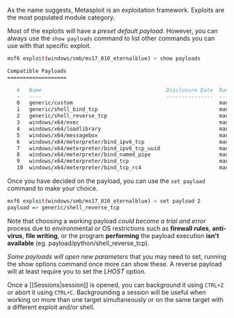
As the name suggests, Metasploit is an exploitation framework. Exploits are the most populated module category.

Most of the exploits will have a *preset default payload*. However, you can always use the `show payloads` command to list other commands you can use with that specific exploit.

```bash
msf6 exploit(windows/smb/ms17_010_eternalblue) > show payloads 

Compatible Payloads
===================

   #   Name                                        Disclosure Date  Rank    Check  Description
   -   ----                                        ---------------  ----    -----  -----------
   0   generic/custom                                               manual  No     Custom Payload
   1   generic/shell_bind_tcp                                       manual  No     Generic Command Shell, Bind TCP Inline
   2   generic/shell_reverse_tcp                                    manual  No     Generic Command Shell, Reverse TCP Inline
   3   windows/x64/exec                                             manual  No     Windows x64 Execute Command
   4   windows/x64/loadlibrary                                      manual  No     Windows x64 LoadLibrary Path
   5   windows/x64/messagebox                                       manual  No     Windows MessageBox x64
   6   windows/x64/meterpreter/bind_ipv6_tcp                        manual  No     Windows Meterpreter (Reflective Injection x64), Windows x64 IPv6 Bind TCP Stager
   7   windows/x64/meterpreter/bind_ipv6_tcp_uuid                   manual  No     Windows Meterpreter (Reflective Injection x64), Windows x64 IPv6 Bind TCP Stager with UUID Support
   8   windows/x64/meterpreter/bind_named_pipe                      manual  No     Windows Meterpreter (Reflective Injection x64), Windows x64 Bind Named Pipe Stager
   9   windows/x64/meterpreter/bind_tcp                             manual  No     Windows Meterpreter (Reflective Injection x64), Windows x64 Bind TCP Stager
   10  windows/x64/meterpreter/bind_tcp_rc4                         manual  No     Windows Meterpreter (Reflective Injection x64), Bind TCP Stager (RC4 Stage Encryption, Metasm)
```

Once you have decided on the payload, you can use the `set payload` command to make your choice.

```bash
msf6 exploit(windows/smb/ms17_010_eternalblue) > set payload 2
payload => generic/shell_reverse_tcp
```

Note that choosing a working payload *could become a trial and error* process due to environmental or OS restrictions such as **firewall rules**, **anti-virus**, **file writing**, or the program **performing** the payload execution **isn't available** (eg. payload/python/shell_reverse_tcp).

*Some payloads will open new parameters* that you may need to set, running the show options command once more can show these. A reverse payload will at least require you to set the *LHOST* option.

Once a [[Sessions|session]] is opened, you can background it using `CTRL+Z` or abort it using `CTRL+C`. Backgrounding a session will be useful when working on more than one target simultaneously or on the same target with a different exploit and/or shell.


